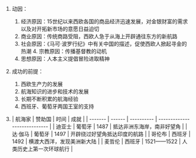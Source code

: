 1. 动因：
	1. 经济原因：15世纪以来西欧各国的商品经济迅速发展，对金银财富的需求以及对开拓新市场的意愿日益迫切
	 2. 商业原因：传统商路受阻，西欧人急于从海上开辟通往东方的新航路
	 3. 社会原因：《马可$\cdot$波罗行纪》中有关中国的描述，促使西欧人掀起寻金的热潮
	   4. 宗教原因：传播基督教的动机
	5. 思想原因：人本主义提倡冒险进取精神
 
 2. 成功的前提：
	 1. 西欧生产力的发展
	  2. 航海知识的进步和技术的发展
	   3. 长期不断积累的航海经验
	4. 西班牙、葡萄牙两国王室的支持
 
3. | 航海家  | 赞助国 | 时间       | 成就                         |
| ------- | ------ | ---------- | ---------------------------- |
| 迪亚士  | 葡萄牙 | 1487       | 抵达非洲东海岸，南非好望角   |
| 达·伽马 | 葡萄牙 | 1497       | 开辟绕过好望角抵达印度的航路 |
| 哥伦布  | 西班牙 | 1492       | 横渡大西洋，发现美洲新大陆   |
| 麦哲伦  | 西班牙 | 1521——1522 | 人类历史上第一次环球航行     |